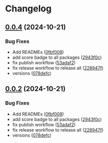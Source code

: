 # Changelog

## [0.0.4](https://github.com/ieedan/logix/compare/v0.0.3...v0.0.4) (2024-10-21)


### Bug Fixes

* Add READMEs ([0fbf008](https://github.com/ieedan/logix/commit/0fbf00806e579cb88a36dc39ae33a6dc8ecac83c))
* add score badge to all packages ([2943f0c](https://github.com/ieedan/logix/commit/2943f0c4164962ba08e60a7d8ff0f928ea4fb1e7))
* fix publish workflow ([53adaf2](https://github.com/ieedan/logix/commit/53adaf27ec72b456d1eda86464c4220f744b45d2))
* fix release workflow to release all ([228947f](https://github.com/ieedan/logix/commit/228947f64289e77fd6a690e7fc6188ea3e75658f))
* versions ([078defc](https://github.com/ieedan/logix/commit/078defc7484aaa9a03771f48201f821a3f5e006b))

## [0.0.2](https://github.com/ieedan/logix/compare/v0.0.1...v0.0.2) (2024-10-21)

### Bug Fixes

- Add READMEs
  ([0fbf008](https://github.com/ieedan/logix/commit/0fbf00806e579cb88a36dc39ae33a6dc8ecac83c))
- add score badge to all packages
  ([2943f0c](https://github.com/ieedan/logix/commit/2943f0c4164962ba08e60a7d8ff0f928ea4fb1e7))
- fix publish workflow
  ([53adaf2](https://github.com/ieedan/logix/commit/53adaf27ec72b456d1eda86464c4220f744b45d2))
- fix release workflow to release all
  ([228947f](https://github.com/ieedan/logix/commit/228947f64289e77fd6a690e7fc6188ea3e75658f))
- versions
  ([078defc](https://github.com/ieedan/logix/commit/078defc7484aaa9a03771f48201f821a3f5e006b))
